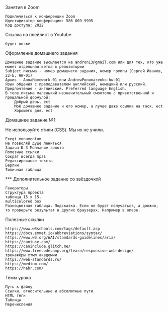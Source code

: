Занятия в Zoom

    Подключиться к конференции Zoom
    Идентификатор конференции: 586 009 9995
    Код доступа: 2022

Ссылка на плейлист в Youtube

    будет позже

Оформление домашнего задания

    Домашнее задание высылается на andron13@gmail.com или для тех, кто уже может отдельная ветка в репозитории
    Subject письма - номер домашнего задания, номер группы (Сергей Иванов, 22-Е, HW-01)
    Архив - AnnaHomework-01 или AndrewPonomarenko-hw-01
    Язык общения с преподавателем английский, немецкий или русский. Предпочтение - английский. Preferred language English.
    В теле письма маленький незначительный смолтолк с приветственной и прощальной формулой:
        Добрый день, ect
        Моё домашнее задание и его номер, а лучше даже ссылка на таск. ect
        Хорошего дня. ect

Домашнее задание №1

Не используйте стили (CSS). Мы их не учили.

    Exegi monumentum
    Не позволяй душе лениться
    Задача № 3 Молчание золото
    Полезные ссылки
    Сократ всегда прав
    Редактирование текста
    Берлин
    Типичная таблица

*** Дополнительное задание со звёздочкой

    Генераторы
    Структура проекта
    таблица 15 x 15.
    multicolored box
    Разноцветная таблица. Подсказка. Если не будет получаться, а должно, то проверьте результат в других браузерах. Например в опере.

Полезные ссылки

    https://www.w3schools.com/tags/default.asp
    https://docs.emmet.io/abbreviations/syntax/
    https://www.w3.org/WAI/standards-guidelines/aria/
    https://caniuse.com/
    https://caninclude.glitch.me/
    https://www.freecodecamp.org/learn/responsive-web-design/
    тренажёры хтмл академии
    https://web-standards.ru/
    https://medium.com/
    https://habr.com/

Темы урока

    Путь к файлу
    Ссылки, относительные и абсолютные пути
    HTML теги
    Таблицы
    Перечисления

